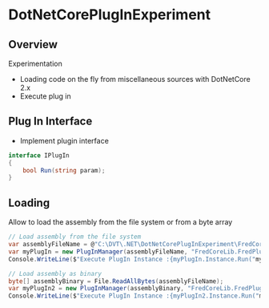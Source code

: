 # DotNetCorePlugInExperiment

## Overview

Experimentation 
- Loading code on the fly from miscellaneous sources with DotNetCore 2.x
- Execute plug in 

## Plug In Interface

- Implement plugin interface 

```cs
interface IPlugIn
{
    bool Run(string param);
}
```

## Loading

Allow to load the assembly from the file system or from a byte array

```cs
// Load assembly from the file system
var assemblyFileName = @"C:\DVT\.NET\DotNetCorePlugInExperiment\FredCoreLib\bin\Debug\netcoreapp2.1\FredCoreLib.dll";
var myPlugIn = new PlugInManager(assemblyFileName, "FredCoreLib.FredPlugIn").Load();
Console.WriteLine($"Execute PlugIn Instance :{myPlugIn.Instance.Run("myParam1")}");

// Load assembly as binary
byte[] assemblyBinary = File.ReadAllBytes(assemblyFileName);
var myPlugIn2 = new PlugInManager(assemblyBinary, "FredCoreLib.FredPlugIn").Load();
Console.WriteLine($"Execute PlugIn Instance :{myPlugIn2.Instance.Run("myParam1")}");
```